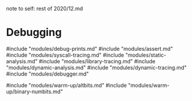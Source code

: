 
note to self: rest of 2020/12.md

# Debugging

#include "modules/debug-prints.md"
#include "modules/assert.md"
#include "modules/syscall-tracing.md"
#include "modules/static-analysis.md"
#include "modules/library-tracing.md"
#include "modules/dynamic-analysis.md"
#include "modules/dynamic-tracing.md"
#include "modules/debugger.md"

#include "modules/warm-up/altbits.md"
#include "modules/warm-up/binary-numbits.md"
